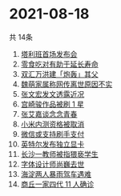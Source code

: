 # 2021-08-18
  共 14条

  <!-- BEGIN -->
  <!-- 最后更新时间:Wed Aug 18 2021 15:11:10 GMT+0000 (Coordinated Universal Time) -->
  1. [塔利班首场发布会](https://www.zhihu.com/search?q=塔利班)
1. [零食吃对有助于延长寿命](https://www.zhihu.com/search?q=零食)
1. [双汇万洪建「炮轰」其父](https://www.zhihu.com/search?q=双汇)
1. [魏萌家属称网传离世原因不实](https://www.zhihu.com/search?q=魏萌)
1. [张文宏发文透露近况](https://www.zhihu.com/search?q=张文宏)
1. [宫崎骏作品被刷 1 星](https://www.zhihu.com/search?q=宫崎骏)
1. [张艾嘉谈念念青春](https://www.zhihu.com/search?q=念念青春)
1. [小米内测资格被取消](https://www.zhihu.com/search?q=MIUI内测)
1. [微信或支持刷手支付](https://www.zhihu.com/search?q=刷手支付)
1. [英特尔发布独立显卡](https://www.zhihu.com/search?q=英特尔锐炫)
1. [长沙一教师被指猥亵学生](https://www.zhihu.com/search?q=长郡中学)
1. [字体设计师尚巍去世](https://www.zhihu.com/search?q=尚巍)
1. [海淀两人暴雨驾车遇难](https://www.zhihu.com/search?q=驾车涉水)
1. [商丘一家四代 11 人确诊](https://www.zhihu.com/search?q=商丘疫情)
  <!-- END -->
  